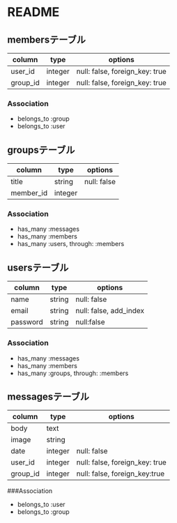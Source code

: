 # README

## membersテーブル

|column|type|options|
|------|----|-------|
|user_id|integer|null: false, foreign_key: true|
|group_id|integer|null: false, foreign_key: true|

### Association
- belongs_to :group
- belongs_to :user


## groupsテーブル

|column|type|options|
|------|----|-------|
|title|string|null: false|
|member_id|integer||

### Association
- has_many :messages
- has_many :members
- has_many :users, through: :members


## usersテーブル
|column|type|options|
|------|----|-------|
|name|string|null: false|
|email|string|null: false, add_index|
|password|string|null:false|

### Association
- has_many :messages
- has_many :members
- has_many :groups, through: :members


## messagesテーブル
|column|type|options|
|------|----|-------|
|body|text||
|image|string||
|date|integer|null: false|
|user_id|integer|null: false, foreign_key: true|
|group_id|integer|null: false, foreign_key:true|

###Association
- belongs_to :user
- belongs_to :group